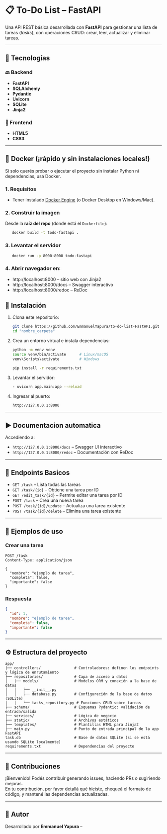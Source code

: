# 📋 To‑Do List – FastAPI

Una API REST básica desarrollada con **FastAPI** para gestionar una lista de tareas (*tasks*), con operaciones CRUD: crear, leer, actualizar y eliminar tareas.

---

## 🧱 Tecnologías

### 🔙 Backend
- **FastAPI** 
- **SQLAlchemy** 
- **Pydantic** 
- **Uvicorn** 
- **SQLite** 
- **Jinja2**  

### 🎨 Frontend
- **HTML5** 
- **CSS3** 

---

## 🐳 Docker (¡rápido y sin instalaciones locales!)

Si solo querés probar o ejecutar el proyecto sin instalar Python ni dependencias, usá Docker.

### 1. Requisitos
- Tener instalado [Docker Engine](https://docs.docker.com/engine/install/) (o Docker Desktop en Windows/Mac).

### 2. Construir la imagen
Desde la **raíz del repo** (donde está el `Dockerfile`):

   ```bash
      docker build -t todo-fastapi .
   ```

### 3. Levantar el servidor
   ```bash
      docker run -p 8000:8000 todo-fastapi
   ```

### 4. Abrir navegador en: 

   - http://localhost:8000 – sitio web con Jinja2
   - http://localhost:8000/docs – Swagger interactivo
   - http://localhost:8000/redoc – ReDoc

## 🚀 Instalación

1. Clona este repositorio:

   ```bash
   git clone https://github.com/EmmanuelYapura/to-do-list-FastAPI.git "nombre_carpeta"
   cd "nombre_carpeta"
   ```

2. Crea un entorno virtual e instala dependencias:

   ```bash
   python -m venv venv
   source venv/bin/activate      # Linux/macOS
   venv\Scripts\activate         # Windows

   pip install -r requirements.txt
   ```

3. Levantar el servidor:

   ```bash
   - uvicorn app.main:app --reload
   ```

4. Ingresar al puerto:

   ```bash
   http://127.0.0.1:8000
   ```

---

## ▶️ Documentacion automatica

Accediendo a:

- `http://127.0.0.1:8000/docs` – Swagger UI interactivo  
- `http://127.0.0.1:8000/redoc` – Documentación con ReDoc

---

## 📡 Endpoints Basicos

- `GET /task` – Lista todas las tareas  
- `GET /task/{id}` – Obtiene una tarea por ID  
- `GET /edit_task/{id}` – Permite editar una tarea por ID
- `POST /task` – Crea una nueva tarea  
- `POST /task/{id}/update` – Actualiza una tarea existente  
- `POST /task/{id}/delete` – Elimina una tarea existente

---

## 🧪 Ejemplos de uso

### Crear una tarea

```http
POST /task
Content-Type: application/json

{
  "nombre": "ejemplo de tarea",
  "completa": false,
  "importante": false
}
```

### Respuesta

```json
{
  "id": 1,
  "nombre": "ejemplo de tarea",
  "completa": false,
  "importante": false
}
```

---

## ⚙️ Estructura del proyecto

```
app/
├── controllers/               # Controladores: definen los endpoints y lógica de enrutamiento
├── repositories/              # Capa de acceso a datos
│   ├── models/                # Modelos ORM y conexión a la base de datos
│   │   ├── __init__.py
│   │   ├── database.py        # Configuración de la base de datos (SQLite)
│   │   └── tasks_repository.py # Funciones CRUD sobre tareas
├── schema/                    # Esquemas Pydantic: validación de entrada/salida
├── services/                  # Lógica de negocio 
├── static/                    # Archivos estáticos 
├── templates/                 # Plantillas HTML para Jinja2
├── main.py                    # Punto de entrada principal de la app FastAPI
task.db                        # Base de datos SQLite (si se está usando SQLite localmente)
requirements.txt               # Dependencias del proyecto
```

---

## 🤝 Contribuciones

¡Bienvenido! Podés contribuir generando issues, haciendo PRs o sugiriendo mejoras.  
En tu contribución, por favor detallá qué hiciste, chequeá el formato de código, y mantené las dependencias actualizadas.

---

## 👤 Autor

Desarrollado por **Emmanuel Yapura** –